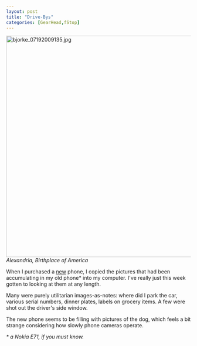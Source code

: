 ```yaml
---
layout: post
title: "Drive-Bys"
categories: [GearHead,fStop]
---
```

<img alt="bjorke_07192009135.jpg" src="http://www.botzilla.com/blog/archives/pix2010/bjorke_07192009135.jpg" width="807" height="605" border="0" /><br /><i>Alexandria, Birthplace of America</i>

When I purchased a <a href="http://www.flickr.com/photos/bjorke/sets/72157624441628666/show/">new</a> phone, I copied the pictures that had been accumulating in my old phone* into my computer. I've really just this week gotten to looking at them at any length.

Many were purely utilitarian images-as-notes: where did I park the car, various serial numbers, dinner plates, labels on grocery items. A few were shot out the driver's side window.

The new phone seems to be filling with pictures of the dog, which feels a bit strange considering how slowly phone cameras operate.

 <i>* a Nokia E71, if you must know.</i>
